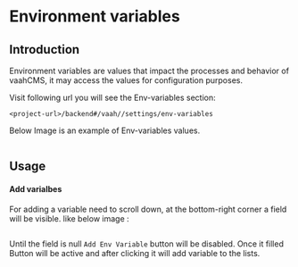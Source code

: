 # Environment variables

[comment]: <> ([[toc]])

## Introduction

Environment variables are values that impact the processes and behavior of vaahCMS, it may access the values for configuration purposes.

Visit following url you will see the Env-variables section:
```
<project-url>/backend#/vaah//settings/env-variables
```
Below Image is an example of Env-variables values.

<img :src="$withBase('/images/env-setting-1.png')">

## Usage

#### Add varialbes

For adding a variable need to scroll down, at the bottom-right corner a field will be visible.
like below image :

<img :src="$withBase('/images/env-setting-2.png')">

Until the field is null ```Add Env Variable``` button will be disabled. Once it filled Button will be active and after clicking it will add variable to the lists.





